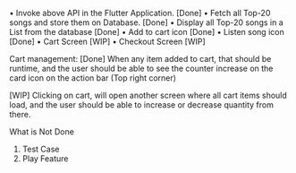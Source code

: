 • Invoke above API in the Flutter Application. [Done]
• Fetch all Top-20 songs and store them on Database. [Done]
• Display all Top-20 songs in a List from the database [Done]
• Add to cart icon [Done]
• Listen song icon [Done]
• Cart Screen [WIP]
• Checkout Screen [WIP]

Cart management:
[Done] When any item added to cart, that should be runtime, and the user should be able to see the counter increase on the card icon on the action bar (Top right corner)

[WIP] Clicking on cart, will open another screen where all cart items should load, and the user should be able to increase or decrease quantity from there.

What is Not Done
1. Test Case
2. Play Feature
